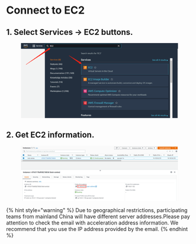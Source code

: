 # Connect to EC2

## 1. Select Services -> EC2 buttons.

<figure><img src="../../../.gitbook/assets/18.png" alt=""><figcaption></figcaption></figure>

## 2. Get EC2 information.

<figure><img src="../../../.gitbook/assets/19.png" alt=""><figcaption></figcaption></figure>

{% hint style="warning" %}
Due to geographical restrictions, participating teams from mainland China will have different server addresses.Please pay attention to check the email with  acceleration address information. We recommend that you use the IP address provided by the email.
{% endhint %}

